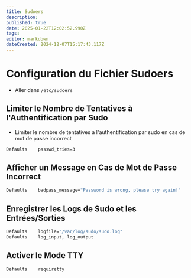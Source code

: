 ```yaml
---
title: Sudoers
description: 
published: true
date: 2025-01-22T12:02:52.990Z
tags: 
editor: markdown
dateCreated: 2024-12-07T15:17:43.117Z
---
```


# Configuration du Fichier Sudoers

- Aller dans `/etc/sudoers`

## Limiter le Nombre de Tentatives à l'Authentification par Sudo

- Limiter le nombre de tentatives à l'authentification par sudo en cas de mot de passe incorrect
```bash
Defaults    passwd_tries=3
```

## Afficher un Message en Cas de Mot de Passe Incorrect

```bash
Defaults    badpass_message="Password is wrong, please try again!"
```

## Enregistrer les Logs de Sudo et les Entrées/Sorties

```bash
Defaults    logfile="/var/log/sudo/sudo.log"
Defaults    log_input, log_output
```

## Activer le Mode TTY

```bash
Defaults    requiretty
```